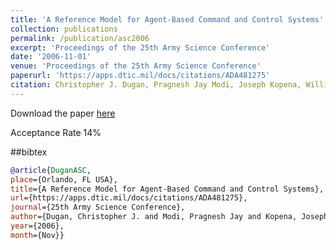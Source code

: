 ```yaml
---
title: 'A Reference Model for Agent-Based Command and Control Systems'
collection: publications
permalink: /publication/asc2006
excerpt: 'Proceedings of the 25th Army Science Conference'
date: '2006-11-01'
venue: 'Proceedings of the 25th Army Science Conference'
paperurl: 'https://apps.dtic.mil/docs/citations/ADA481275'
citation: Christopher J. Dugan, Pragnesh Jay Modi, Joseph Kopena, William M. Mongan, William C. Regli, Israel Mayk. A Reference Model for Agent-Based Command and Control Systems.  Proceedings of the 25th Army Science Conference 2006
---
```


Download the paper [here](https://apps.dtic.mil/dtic/tr/fulltext/u2/a481275.pdf)

Acceptance Rate 14%

##bibtex
```bibtex
@article{DuganASC, 
place={Orlando, FL USA}, 
title={A Reference Model for Agent-Based Command and Control Systems}, 
url={https://apps.dtic.mil/docs/citations/ADA481275}, 
journal={25th Army Science Conference}, 
author={Dugan, Christopher J. and Modi, Pragnesh Jay and Kopena, Joseph and Mongan, William M. and Regli, William C. and Mayk, Israel}, 
year={2006}, 
month={Nov}}
```
